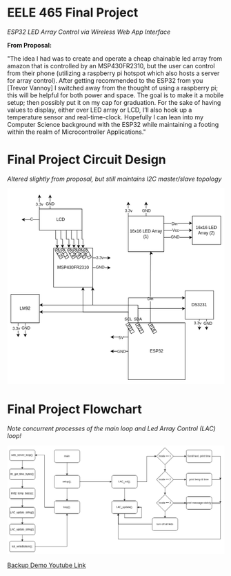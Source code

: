 # EELE 465 Final Project
*ESP32 LED Array Control via Wireless Web App Interface*

**From Proposal:**

"The idea I had was to create and operate a cheap chainable led array from amazon that is controlled by an MSP430FR2310, but the user can control from their phone (utilizing a raspberry pi hotspot which also hosts a server for array control). After getting recommended to the ESP32 from you [Trevor Vannoy] I switched away from the thought of using a raspberry pi; this will be helpful for both power and space. The goal is to make it a mobile setup; then possibly put it on my cap for graduation. For the sake of having values to display, either over LED array or LCD, I’ll also hook up a temperature sensor and real-time-clock. Hopefully I can lean into my Computer Science background with the ESP32 while maintaining a footing within the realm of Microcontroller Applications."

# Final Project Circuit Design
*Altered slightly from proposal, but still maintains I2C master/slave topology*

![System Circuit Design](docs/planning/Final_Project_Diagrams-final_circuit_diagram.png)

# Final Project Flowchart
*Note concurrent processes of the main loop and Led Array Control (LAC) loop!*

![System Circuit Design](docs/planning/Final_Project_Diagrams-System_Flowchart.png)

[Backup Demo Youtube Link](https://youtu.be/YtcjxF9x2d8)
